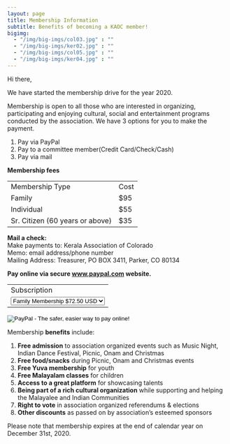 ```yaml
---
layout: page
title: Membership Information
subtitle: Benefits of becoming a KAOC member!
bigimg:
  - "/img/big-imgs/col03.jpg" : ""
  - "/img/big-imgs/ker02.jpg" : ""
  - "/img/big-imgs/col05.jpg" : ""
  - "/img/big-imgs/ker04.jpg" : ""
---
```

Hi there, <br/>

We have started the membership drive for the year 2020.

Membership is open to all those who are interested in organizing, participating and enjoying cultural, social and entertainment programs conducted by the association. We have 3 options for you to make the payment.

1. Pay via PayPal<br/>
2. Pay to a committee member(Credit Card/Check/Cash)<br/>
3. Pay via mail<br/>

**Membership fees**
<table>
	<tr>
		<td>Membership Type</td><td>Cost</td>
	</tr>
	<tr>
		<td>Family</td><td>$95</td>
	</tr>
	<tr>
		<td>Individual</td><td>$55</td>
	</tr>
	<tr>
		<td>Sr. Citizen (60 years or above)</td><td>$35</td>	
	</tr>
</table>


**Mail a  check:** <br/>
Make payments to: Kerala Association of Colorado<br/>
Memo: email address/phone number<br/>
Mailing Address: Treasurer, PO BOX 3411, Parker, CO 80134

**Pay online via secure www.paypal.com website.**
<form action="https://www.paypal.com/cgi-bin/webscr" method="post" target="_top">
<input type="hidden" name="cmd" value="_s-xclick">
<input type="hidden" name="hosted_button_id" value="6YYL2BXQM3YPJ">
<table>
<tr><td><input type="hidden" name="on0" value="Subscription">Subscription</td></tr><tr><td><select name="os0">
	<option value="Family Membership">Family Membership $72.50 USD</option>
	<option value="Single Membership">Single Membership $36.50 USD</option>
</select> </td></tr>
</table>
<input type="hidden" name="currency_code" value="USD">
<input type="image" src="https://www.paypalobjects.com/en_US/i/btn/btn_paynowCC_LG.gif" border="0" name="submit" alt="PayPal - The safer, easier way to pay online!">
<img alt="" border="0" src="https://www.paypalobjects.com/en_US/i/scr/pixel.gif" width="1" height="1">
</form>

<!--**Contact Details**<br/>
Please do not forget to register your details **[here](https://tinyurl.com/KAOC2019)**<br/>
(This will help us validate, we have all the right contact information.) )-->


Membership **benefits** include:  
1. **Free admission** to association organized events such as Music Night, Indian Dance Festival, Picnic, Onam and Christmas
2. **Free food/snacks** during Picnic, Onam and Christmas events
3. **Free Yuva membership** for youth
4. **Free Malayalam classes** for children
5. **Access to a great platform** for showcasing talents
6. **Being part of a rich cultural organization** while supporting and helping the Malayalee and Indian Communities
7. **Right to vote** in association organized referendums & elections
8. **Other discounts** as passed on by association’s esteemed sponsors

Please note that membership expires at the end of calendar year on December 31st, 2020. <br/>
<!--To save on credit card processing costs, we encourage all members to send checks to KAOC, PO BOX 3411, Parker, CO 80134.-->
